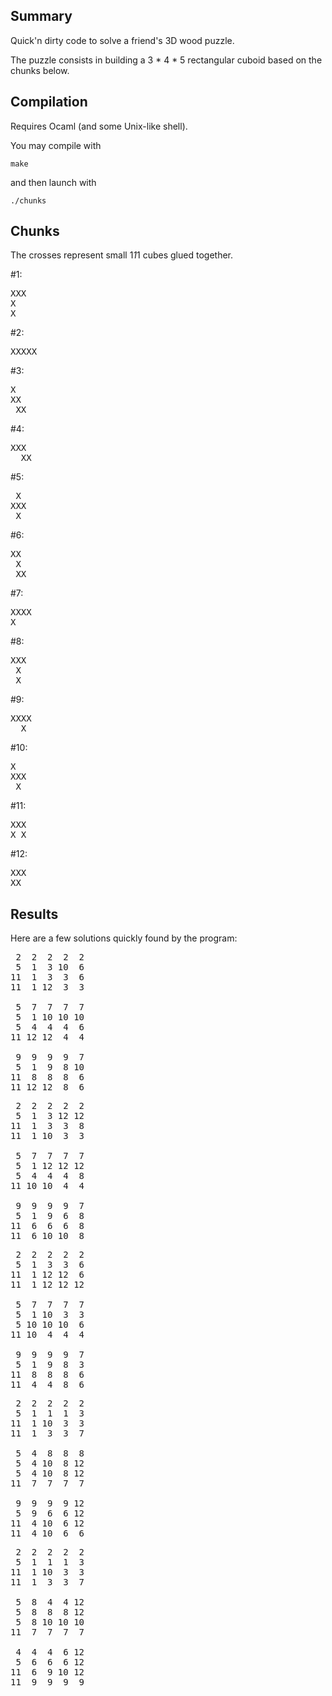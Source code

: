 Summary
-------

Quick'n dirty code to solve a friend's 3D wood puzzle.

The puzzle consists in building a 3 * 4 * 5 rectangular cuboid based on the chunks below.


Compilation
-----------

Requires Ocaml (and some Unix-like shell).

You may compile with

    make

and then launch with

    ./chunks


Chunks
------

The crosses represent small 1*1*1 cubes glued together.

#1:
<pre>
XXX
X  
X  
</pre>

#2:
<pre>
XXXXX
</pre>

#3:
<pre>
X  
XX 
 XX
</pre>

#4:
<pre>
XXX 
  XX
</pre>

#5:
<pre>
 X 
XXX
 X 
</pre>

#6:
<pre>
XX 
 X 
 XX
</pre>

#7:
<pre>
XXXX
X   
</pre>

#8:
<pre>
XXX
 X 
 X 
</pre>

#9:
<pre>
XXXX
  X 
</pre>

#10:
<pre>
X  
XXX
 X 
</pre>

#11:
<pre>
XXX
X X
</pre>

#12:
<pre>
XXX
XX 
</pre>



Results
-------

Here are a few solutions quickly found by the program:

<pre>
 2  2  2  2  2 
 5  1  3 10  6 
11  1  3  3  6 
11  1 12  3  3 

 5  7  7  7  7 
 5  1 10 10 10 
 5  4  4  4  6 
11 12 12  4  4 

 9  9  9  9  7 
 5  1  9  8 10 
11  8  8  8  6 
11 12 12  8  6 
</pre>

<pre>
 2  2  2  2  2 
 5  1  3 12 12 
11  1  3  3  8 
11  1 10  3  3 

 5  7  7  7  7 
 5  1 12 12 12 
 5  4  4  4  8 
11 10 10  4  4 

 9  9  9  9  7 
 5  1  9  6  8 
11  6  6  6  8 
11  6 10 10  8 
</pre>

<pre>
 2  2  2  2  2 
 5  1  3  3  6 
11  1 12 12  6 
11  1 12 12 12 

 5  7  7  7  7 
 5  1 10  3  3 
 5 10 10 10  6 
11 10  4  4  4 

 9  9  9  9  7 
 5  1  9  8  3 
11  8  8  8  6 
11  4  4  8  6 
</pre>

<pre>
 2  2  2  2  2 
 5  1  1  1  3 
11  1 10  3  3 
11  1  3  3  7 

 5  4  8  8  8 
 5  4 10  8 12 
 5  4 10  8 12 
11  7  7  7  7 

 9  9  9  9 12 
 5  9  6  6 12 
11  4 10  6 12 
11  4 10  6  6 
</pre>

<pre>
 2  2  2  2  2 
 5  1  1  1  3 
11  1 10  3  3 
11  1  3  3  7 

 5  8  4  4 12 
 5  8  8  8 12 
 5  8 10 10 10 
11  7  7  7  7 

 4  4  4  6 12 
 5  6  6  6 12 
11  6  9 10 12 
11  9  9  9  9
</pre>